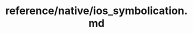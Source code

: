 ---
title: reference/native/ios_symbolication.md
showAuthorInfo: false
redirect_path: https://kotlinlang.org/https://kotlinlang.org/docs/ios_symbolication.html
---